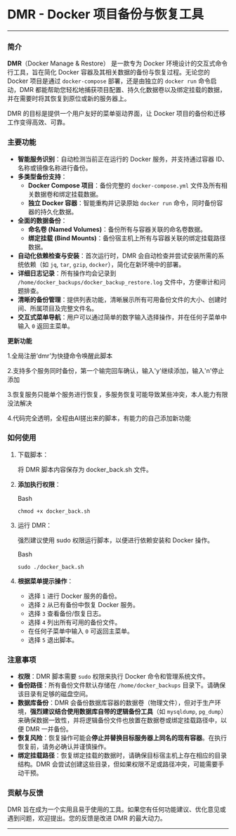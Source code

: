 # DMR - Docker 项目备份与恢复工具



------



### 简介



**DMR**（Docker Manage & Restore） 是一款专为 Docker 环境设计的交互式命令行工具，旨在简化 Docker 容器及其相关数据的备份与恢复过程。无论您的 Docker 项目是通过 `docker-compose` 部署，还是由独立的 `docker run` 命令启动，DMR 都能帮助您轻松地捕获项目配置、持久化数据卷以及绑定挂载的数据，并在需要时将其恢复到原位或新的服务器上。

DMR 的目标是提供一个用户友好的菜单驱动界面，让 Docker 项目的备份和迁移工作变得高效、可靠。



### 主要功能



- **智能服务识别**：自动检测当前正在运行的 Docker 服务，并支持通过容器 ID、名称或镜像名称进行备份。
- **多类型备份支持**：
  - **Docker Compose 项目**：备份完整的 `docker-compose.yml` 文件及所有相关数据卷和绑定挂载数据。
  - **独立 Docker 容器**：智能重构并记录原始 `docker run` 命令，同时备份容器的持久化数据。
- **全面的数据备份**：
  - **命名卷 (Named Volumes)**：备份所有与容器关联的命名卷数据。
  - **绑定挂载 (Bind Mounts)**：备份宿主机上所有与容器关联的绑定挂载路径数据。
- **自动化依赖检查与安装**：首次运行时，DMR 会自动检查并尝试安装所需的系统依赖（如 `jq`, `tar`, `gzip`, `docker`），简化在新环境中的部署。
- **详细日志记录**：所有操作均会记录到 `/home/docker_backups/docker_backup_restore.log` 文件中，方便审计和问题排查。
- **清晰的备份管理**：提供列表功能，清晰展示所有可用备份文件的大小、创建时间、所属项目及完整文件名。
- **交互式菜单导航**：用户可以通过简单的数字输入选择操作，并在任何子菜单中输入 `0` 返回主菜单。


**更新功能**

1.全局注册‘dmr’为快捷命令唤醒此脚本

2.支持多个服务同时备份，第一个输完回车确认，输入'y'继续添加，输入'n'停止添加

3.恢复服务只能单个服务进行恢复，多服务恢复可能导致某些冲突，本人能力有限没法解决

4.代码完全透明，全程由AI搓出来的脚本，有能力的自己添加新功能





### 如何使用



1. 下载脚本：

   将 DMR 脚本内容保存为 docker_back.sh 文件。

2. **添加执行权限**：

   Bash

   ```
   chmod +x docker_back.sh
   ```

3. 运行 DMR：

   强烈建议使用 sudo 权限运行脚本，以便进行依赖安装和 Docker 操作。

   Bash

   ```
   sudo ./docker_back.sh
   ```

4. **根据菜单提示操作**：

   - 选择 `1` 进行 Docker 服务的备份。
   - 选择 `2` 从已有备份中恢复 Docker 服务。
   - 选择 `3` 查看备份/恢复日志。
   - 选择 `4` 列出所有可用的备份文件。
   - 在任何子菜单中输入 `0` 可返回主菜单。
   - 选择 `5` 退出脚本。



### 注意事项



- **权限**：DMR 脚本需要 `sudo` 权限来执行 Docker 命令和管理系统文件。
- **备份路径**：所有备份文件默认存储在 `/home/docker_backups` 目录下。请确保该目录有足够的磁盘空间。
- **数据库备份**：DMR 会备份数据库容器的数据卷（物理文件），但对于生产环境，**强烈建议结合使用数据库自带的逻辑备份工具**（如 `mysqldump`, `pg_dump`）来确保数据一致性，并将逻辑备份文件也放置在数据卷或绑定挂载路径中，以便 DMR 一并备份。
- **恢复风险**：恢复操作可能会**停止并替换目标服务器上同名的现有容器**。在执行恢复前，请务必确认并谨慎操作。
- **绑定挂载路径**：恢复绑定挂载的数据时，请确保目标宿主机上存在相应的目录结构。DMR 会尝试创建这些目录，但如果权限不足或路径冲突，可能需要手动干预。



### 贡献与反馈



DMR 旨在成为一个实用且易于使用的工具。如果您有任何功能建议、优化意见或遇到问题，欢迎提出。您的反馈是改进 DMR 的最大动力。

------
